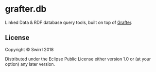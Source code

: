 # grafter.db

Linked Data & RDF database query tools, built on top of [Grafter](https://github.com/swirrl/grafter).


## License

Copyright © Swirrl 2018

Distributed under the Eclipse Public License either version 1.0 or (at
your option) any later version.
